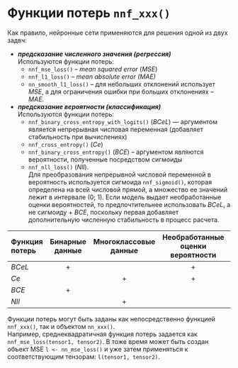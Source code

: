 # Функции потерь `nnf_xxx()`
Как правило, нейронные сети применяются для решения одной из двух задвч:
* _**предсказание численного значения (регрессия)**_  
Используются функции потерь:
  * `nnf_mse_loss()` – _mean squared error_ (_MSE_)
  * `nnf_l1_loss()` – _mean absolute error (MAE)_
  * `nn_smooth_l1_loss()` – для небольших отклонений использует _MSE_, а для ограничения ошибки при больших отклонениях – _MAE_.
* _**предсказание вероятности (классификация)**_  
Используются функции потерь:
  * `nnf_binary_cross_entropy_with_logits()` (_BCeL_) — аргументом является непрерывная числовая переменная (добавляет стабильность при вычислениях)
  * `nnf_cross_entropy()` (_Ce_)
  * `nnf_binary_cross_entropy()` (_BCE_) – аргументом являются вероятности, полученные посредством сигмоиды
  * `nnf_nll_loss()` (_Nll_).  
Для преобразования непрерывной числовой переменной в вероятность используется сигмоида `nnf_sigmoid()`, которая определена на всей числовой прямой, а множество ее значений лежит в интервале (0; 1). Если модель выдает необработанные оценки вероятностей, то предпочтительнее использовать _BCeL_, а не сигмоиду + _BCE_, поскольку первая добавляет дополнительную численную стабильность в процесс расчета.

|Функция потерь|Бинарные данные|Многоклассовые данные|Необработанные оценки вероятности|Вероятности|Логарифмы вероятностей|
|:----|:---:|:---:|:---:|:---:|:---:|
|_BCeL_|+| |+| | |
|_Ce_  | |+|+| | |
|_BCE_ |+| | |+| |
|_Nll_ | |+| | |+|

Функции потерь могут быть заданы как непосредственно функцией `nnf_xxx()`, так и объектом `nn_xxx()`.  
Например, среднеквадратичная функция потерь задается как `nnf_mse_loss(tensor1, tensor2)`. В тоже время может быть создан объект MSE `l <- nn_mse_loss()` и уже затем применяться к соответствующим тензорам: `l(tensor1, tensor2)`.
